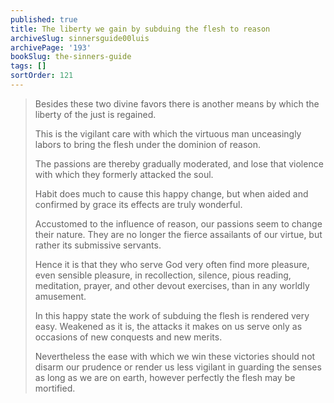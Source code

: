 ```yaml
---
published: true
title: The liberty we gain by subduing the flesh to reason
archiveSlug: sinnersguide00luis
archivePage: '193'
bookSlug: the-sinners-guide
tags: []
sortOrder: 121
---
```


> Besides these two divine favors there is another means by which the liberty of the just is regained.
>
> This is the vigilant care with which the virtuous man unceasingly labors to bring the flesh under the dominion of reason.
>
> The passions are thereby gradually moderated, and lose that violence with which they formerly attacked the soul.
>
> Habit does much to cause this happy change, but when aided and confirmed by grace its effects are truly wonderful.
>
> Accustomed to the influence of reason, our passions seem to change their nature. They are no longer the fierce assailants of our virtue, but rather its submissive servants.
>
> Hence it is that they who serve God very often find more pleasure, even sensible pleasure, in recollection, silence, pious reading, meditation, prayer, and other devout exercises, than in any worldly amusement.
>
> In this happy state the work of subduing the flesh is rendered very easy. Weakened as it is, the attacks it makes on us serve only as occasions of new conquests and new merits.
>
> Nevertheless the ease with which we win these victories should not disarm our prudence or render us less vigilant in guarding the senses as long as we are on earth, however perfectly the flesh may be mortified.
